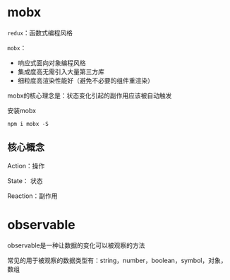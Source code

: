 # mobx

`redux`：函数式编程风格

`mobx`：

- 响应式面向对象编程风格
- 集成度高无需引入大量第三方库
- 细粒度高渲染性能好（避免不必要的组件重渲染）

mobx的核心理念是：状态变化引起的副作用应该被自动触发

安装mobx

```
npm i mobx -S
```



## 核心概念

Action：操作

State： 状态

Reaction：副作用





# observable

observable是一种让数据的变化可以被观察的方法

常见的用于被观察的数据类型有：string，number，boolean，symbol，对象，数组


